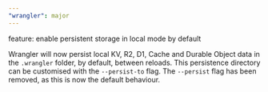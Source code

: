 ```yaml
---
"wrangler": major
---
```


feature: enable persistent storage in local mode by default

Wrangler will now persist local KV, R2, D1, Cache and Durable Object data
in the `.wrangler` folder, by default, between reloads. This persistence
directory can be customised with the `--persist-to` flag. The `--persist` flag
has been removed, as this is now the default behaviour.
